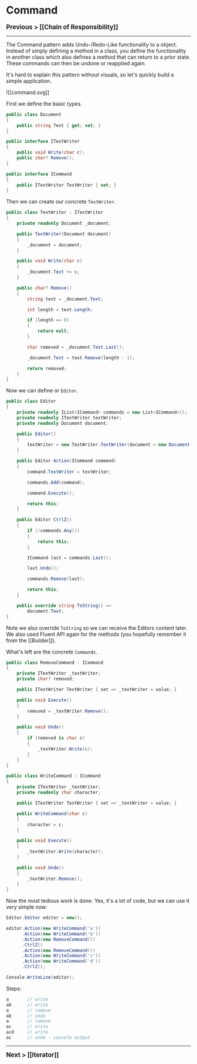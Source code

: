 # Command
**<big>Previous > [[Chain of Responsibility]]</big>**

---

The Command pattern adds Undo-/Redo-Like functionality to a object. Instead of simply defining a method in a class, you define the functionality in another class which also defines a method that can return to a prior state. These commands can then be undone or reapplied again.

It's hard to explain this pattern without visuals, so let's quickly build a simple application.

![[command.svg]]

First we define the basic types.
```csharp
public class Document
{
	public string Text { get; set; }
}

public interface ITextWriter
{
	public void Write(char c);
	public char? Remove();
}

public interface ICommand
{
	public ITextWriter TextWriter { set; }
}
```

Then we can create our concrete `TextWriter`.

```csharp
public class TextWriter : ITextWriter
{
    private readonly Document _document;

    public TextWriter(Document document)
    {
        _document = document;
    }

    public void Write(char c)
    {
        _document.Text += c;
    }

    public char? Remove()
    {
        string text = _document.Text;

        int length = text.Length;

        if (length == 0)
        {
            return null;
        }

        char removed = _document.Text.Last();

        _document.Text = text.Remove(length - 1);

        return removed;
    }
}
```

Now we can define or `Editor`.

```csharp
public class Editor
{
    private readonly IList<ICommand> commands = new List<ICommand>();
    private readonly ITextWriter textWriter;
    private readonly Document document;

    public Editor()
    {
        textWriter = new TextWriter.TextWriter(document = new Document());
    }

    public Editor Action(ICommand command)
    {
        command.TextWriter = textWriter;

        commands.Add(command);

        command.Execute();

        return this;
    }

    public Editor CtrlZ()
    {
        if (!commands.Any())
        {
            return this;
        }

        ICommand last = commands.Last();

        last.Undo();

        commands.Remove(last);

        return this;
    }

    public override string ToString() =>
        document.Text;
}
```

Note we also override `ToString` so we can receive the Editors content later. We also used Fluent API again for the methods (you hopefully remember it from the [[Builder]]).

What's left are the concrete `Commands`.

```csharp
public class RemoveCommand : ICommand
{
    private ITextWriter _textWriter;
    private char? removed;

    public ITextWriter TextWriter { set => _textWriter = value; }

    public void Execute()
    {
        removed = _textWriter.Remove();
    }

    public void Undo()
    {
        if (removed is char c)
        {
            _textWriter.Write(c);
        }
    }
}

public class WriteCommand : ICommand
{
    private ITextWriter _textWriter;
    private readonly char character;

    public ITextWriter TextWriter { set => _textWriter = value; }

    public WriteCommand(char c)
    {
        character = c;
    }

    public void Execute()
    {
        _textWriter.Write(character);
    }

    public void Undo()
    {
        _textWriter.Remove();
    }
}
```

Now the most tedious work is done. Yes, it's a lot of code, but we can use it very simple now:

```csharp
Editor.Editor editor = new();

editor.Action(new WriteCommand('a'))
      .Action(new WriteCommand('b'))
      .Action(new RemoveCommand())
      .CtrlZ()
      .Action(new RemoveCommand())
      .Action(new WriteCommand('c'))
      .Action(new WriteCommand('d'))
      .CtrlZ();

Console.WriteLine(editor);
```

Steps:
```c
a		// write
ab		// write
a		// remove
ab		// undo
a		// remove
ac		// write
acd		// write
ac		// undo - console output
```

---

**<big>Next > [[Iterator]]</big>**
